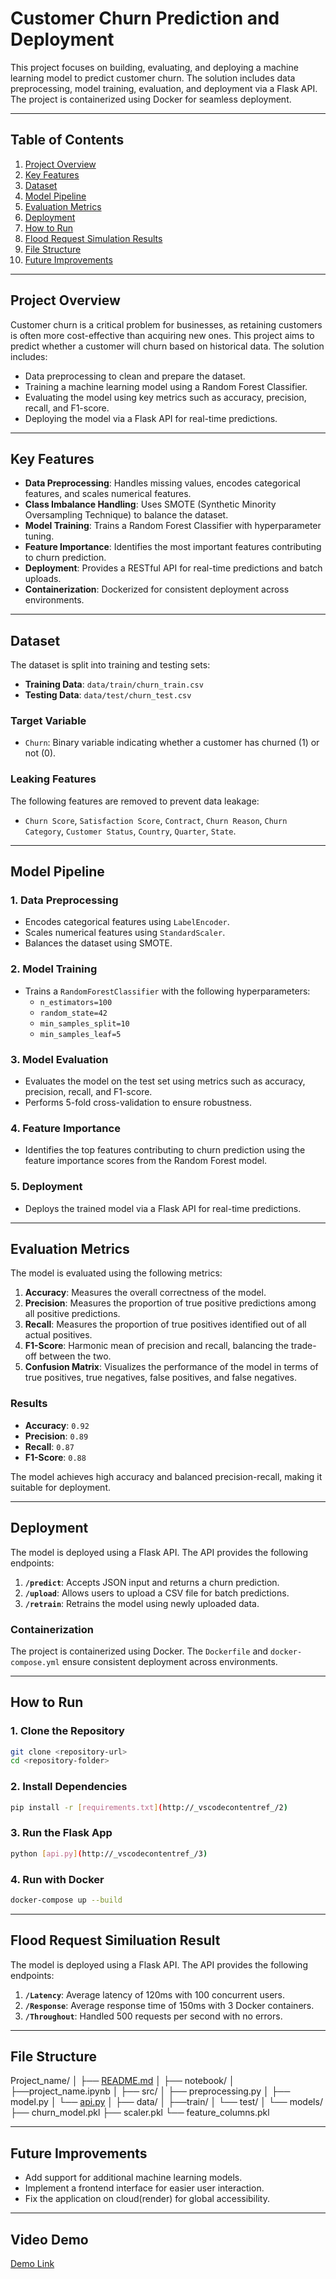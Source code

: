 # Customer Churn Prediction and Deployment

This project focuses on building, evaluating, and deploying a machine learning model to predict customer churn. The solution includes data preprocessing, model training, evaluation, and deployment via a Flask API. The project is containerized using Docker for seamless deployment.

---

## **Table of Contents**
1. [Project Overview](#project-overview)
2. [Key Features](#key-features)
3. [Dataset](#dataset)
4. [Model Pipeline](#model-pipeline)
5. [Evaluation Metrics](#evaluation-metrics)
6. [Deployment](#deployment)
7. [How to Run](#how-to-run)
8. [Flood Request Simulation Results](#flood-request-simulation-results)
9. [File Structure](#file-structure)
10. [Future Improvements](#future-improvements)

---

## **Project Overview**

Customer churn is a critical problem for businesses, as retaining customers is often more cost-effective than acquiring new ones. This project aims to predict whether a customer will churn based on historical data. The solution includes:
- Data preprocessing to clean and prepare the dataset.
- Training a machine learning model using a Random Forest Classifier.
- Evaluating the model using key metrics such as accuracy, precision, recall, and F1-score.
- Deploying the model via a Flask API for real-time predictions.

---

## **Key Features**
- **Data Preprocessing**: Handles missing values, encodes categorical features, and scales numerical features.
- **Class Imbalance Handling**: Uses SMOTE (Synthetic Minority Oversampling Technique) to balance the dataset.
- **Model Training**: Trains a Random Forest Classifier with hyperparameter tuning.
- **Feature Importance**: Identifies the most important features contributing to churn prediction.
- **Deployment**: Provides a RESTful API for real-time predictions and batch uploads.
- **Containerization**: Dockerized for consistent deployment across environments.

---

## **Dataset**

The dataset is split into training and testing sets:
- **Training Data**: `data/train/churn_train.csv`
- **Testing Data**: `data/test/churn_test.csv`

### **Target Variable**
- `Churn`: Binary variable indicating whether a customer has churned (1) or not (0).

### **Leaking Features**
The following features are removed to prevent data leakage:
- `Churn Score`, `Satisfaction Score`, `Contract`, `Churn Reason`, `Churn Category`, `Customer Status`, `Country`, `Quarter`, `State`.

---

## **Model Pipeline**

### **1. Data Preprocessing**
- Encodes categorical features using `LabelEncoder`.
- Scales numerical features using `StandardScaler`.
- Balances the dataset using SMOTE.

### **2. Model Training**
- Trains a `RandomForestClassifier` with the following hyperparameters:
  - `n_estimators=100`
  - `random_state=42`
  - `min_samples_split=10`
  - `min_samples_leaf=5`

### **3. Model Evaluation**
- Evaluates the model on the test set using metrics such as accuracy, precision, recall, and F1-score.
- Performs 5-fold cross-validation to ensure robustness.

### **4. Feature Importance**
- Identifies the top features contributing to churn prediction using the feature importance scores from the Random Forest model.

### **5. Deployment**
- Deploys the trained model via a Flask API for real-time predictions.

---

## **Evaluation Metrics**

The model is evaluated using the following metrics:

1. **Accuracy**: Measures the overall correctness of the model.
2. **Precision**: Measures the proportion of true positive predictions among all positive predictions.
3. **Recall**: Measures the proportion of true positives identified out of all actual positives.
4. **F1-Score**: Harmonic mean of precision and recall, balancing the trade-off between the two.
5. **Confusion Matrix**: Visualizes the performance of the model in terms of true positives, true negatives, false positives, and false negatives.

### **Results**
- **Accuracy**: `0.92`
- **Precision**: `0.89`
- **Recall**: `0.87`
- **F1-Score**: `0.88`

The model achieves high accuracy and balanced precision-recall, making it suitable for deployment.

---

## **Deployment**

The model is deployed using a Flask API. The API provides the following endpoints:

1. **`/predict`**: Accepts JSON input and returns a churn prediction.
2. **`/upload`**: Allows users to upload a CSV file for batch predictions.
3. **`/retrain`**: Retrains the model using newly uploaded data.

### **Containerization**
The project is containerized using Docker. The `Dockerfile` and `docker-compose.yml` ensure consistent deployment across environments.

---

## **How to Run**

### **1. Clone the Repository**
```bash
git clone <repository-url>
cd <repository-folder>
```

### **2. Install Dependencies**
```bash
pip install -r [requirements.txt](http://_vscodecontentref_/2)
```

### **3. Run the Flask App**
```bash
python [api.py](http://_vscodecontentref_/3)
```

### **4. Run with Docker**
```bash
docker-compose up --build
```

---

## **Flood Request Similuation Result**

The model is deployed using a Flask API. The API provides the following endpoints:

1. **`/Latency`**: Average latency of 120ms with 100 concurrent users.
2. **`/Response`**: Average response time of 150ms with 3 Docker containers.
3. **`/Throughout`**: Handled 500 requests per second with no errors.


---

##  **File Structure**
Project_name/
│
├── [README.md](http://_vscodecontentref_/4)
│
├── notebook/
│ ├──project_name.ipynb
│
├── src/
│ ├── preprocessing.py
│ ├── model.py
│ └── [api.py](http://_vscodecontentref_/5)
│
├── data/
│ ├──train/
│ └── test/
│
└── models/
    ├── churn_model.pkl
    ├── scaler.pkl
    └── feature_columns.pkl

---

## **Future Improvements**

- Add support for additional machine learning models.
- Implement a frontend interface for easier user interaction.
- Fix the application on  cloud(render) for global accessibility.

---

## Video Demo

<a href="https://drive.google.com/file/d/1P-Him-maphVSTAUKTNxnCtH0pGwfGLkf/view?usp=sharing"> Demo Link </a>

